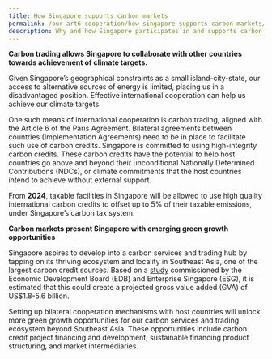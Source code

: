 ```yaml
---
title: How Singapore supports carbon markets
permalink: /our-art6-cooperation/how-singapore-supports-carbon-markets/
description: Why and how Singapore participates in and supports carbon trading
---
```

**Carbon trading allows Singapore to collaborate with other countries towards achievement of climate targets.**

Given Singapore’s geographical constraints as a small island-city-state, our access to alternative sources of energy is limited, placing us in a disadvantaged position. Effective international cooperation can help us achieve our climate targets. 

One such means of international cooperation is carbon trading, aligned with the Article 6 of the Paris Agreement. Bilateral agreements between countries (Implementation Agreements) need to be in place to facilitate such use of carbon credits. Singapore is committed to using high-integrity carbon credits. These carbon credits have the potential to help host countries go above and beyond their unconditional Nationally Determined Contributions (NDCs), or climate commitments that the host countries intend to achieve without external support. 

From **2024**, taxable facilities in Singapore will be allowed to use high quality international carbon credits to offset up to 5% of their taxable emissions, under Singapore’s carbon tax system. 

**Carbon markets present Singapore with emerging green growth opportunities**

Singapore aspires to develop into a carbon services and trading hub by tapping on its thriving
ecosystem and locality in Southeast Asia, one of the largest carbon credit sources. Based on a [study](https:/www.edb.gov.sg/en/about-edb/media-releases-publications/singapore-is-well-positioned-to-become-a-carbon-services-and-trading-hub-for-southeast-asia-and-the-asia-pacific.html) commissioned by the Economic Development Board (EDB) and Enterprise Singapore (ESG),
it is estimated that this could create a projected gross value added (GVA) of US$1.8-5.6 billion.

Setting up bilateral cooperation mechanisms with host countries will unlock more green growth
opportunities for our carbon services and trading ecosystem beyond Southeast Asia. These
opportunities include carbon credit project financing and development, sustainable financing
product structuring, and market intermediaries.